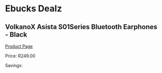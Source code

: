
# Ebucks Dealz
## VolkanoX Asista S01Series Bluetooth Earphones - Black
[Product Page](https://www.ebucks.com/web/shop/productSelected.do?prodId=690390624&catId=714972256)

Price: R249.00

Savings: 


	